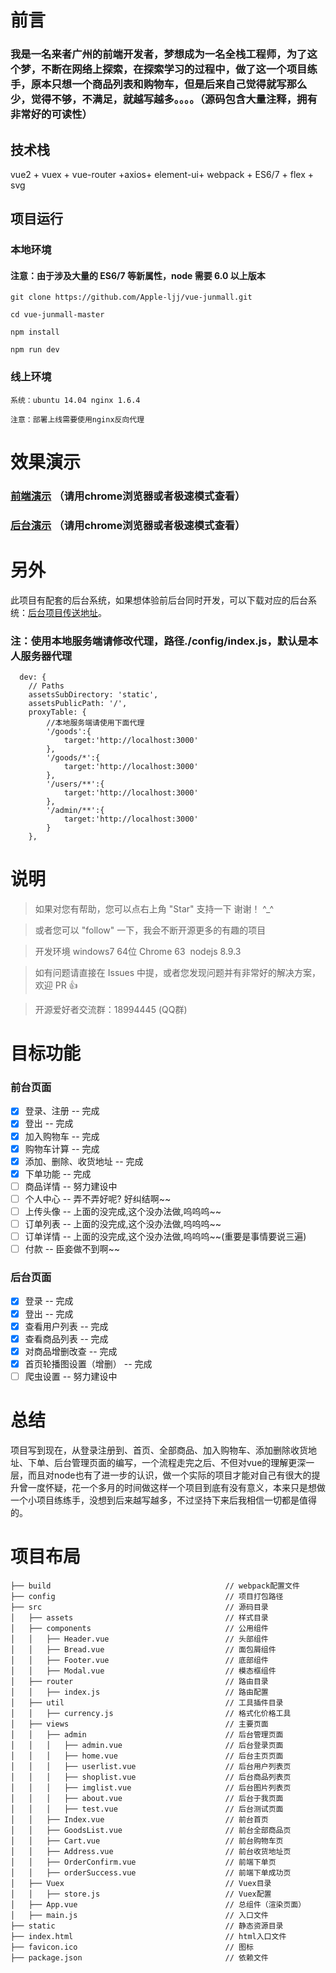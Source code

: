 # 前言

### 我是一名来者广州的前端开发者，梦想成为一名全栈工程师，为了这个梦，不断在网络上探索，在探索学习的过程中，做了这一个项目练手，原本只想一个商品列表和购物车，但是后来自己觉得就写那么少，觉得不够，不满足，就越写越多。。。。（源码包含大量注释，拥有非常好的可读性）

## 技术栈

vue2 + vuex + vue-router +axios+ element-ui+ webpack + ES6/7 + flex + svg

## 项目运行

### 本地环境

#### 注意：由于涉及大量的 ES6/7 等新属性，node 需要 6.0 以上版本 

```
git clone https://github.com/Apple-ljj/vue-junmall.git

cd vue-junmall-master

npm install

npm run dev
```
### 线上环境

```
系统：ubuntu 14.04 nginx 1.6.4

注意：部署上线需要使用nginx反向代理
```

# 效果演示

### [前端演示](http://120.78.185.163/junmall/#/) （请用chrome浏览器或者极速模式查看）
### [后台演示](http://120.78.185.163/junmall/#/admin) （请用chrome浏览器或者极速模式查看）


# 另外

此项目有配套的后台系统，如果想体验前后台同时开发，可以下载对应的后台系统：[后台项目传送地址](https://github.com/Apple-ljj/node-junmall.git)。
### 注：使用本地服务端请修改代理，路径./config/index.js，默认是本人服务器代理

```
  dev: {
    // Paths
    assetsSubDirectory: 'static',
    assetsPublicPath: '/',
    proxyTable: {
        //本地服务端请使用下面代理
        '/goods':{
            target:'http://localhost:3000'
        },
        '/goods/*':{
            target:'http://localhost:3000'
        },
        '/users/**':{
            target:'http://localhost:3000'
        },
        '/admin/**':{
            target:'http://localhost:3000'
        }
    },

```

# 说明

>  如果对您有帮助，您可以点右上角 "Star" 支持一下 谢谢！ ^_^

>  或者您可以 "follow" 一下，我会不断开源更多的有趣的项目

>  开发环境 windows7 64位  Chrome 63  nodejs 8.9.3

>  如有问题请直接在 Issues 中提，或者您发现问题并有非常好的解决方案，欢迎 PR 👍

>  开源爱好者交流群：18994445 (QQ群)

# 目标功能
### 前台页面
- [x] 登录、注册 -- 完成
- [x] 登出 -- 完成
- [x] 加入购物车 -- 完成
- [x] 购物车计算 -- 完成
- [x] 添加、删除、收货地址 -- 完成
- [x] 下单功能 -- 完成
- [ ] 商品详情 -- 努力建设中
- [ ] 个人中心 -- 弄不弄好呢? 好纠结啊~~
- [ ] 上传头像 -- 上面的没完成,这个没办法做,呜呜呜~~
- [ ] 订单列表 -- 上面的没完成,这个没办法做,呜呜呜~~
- [ ] 订单详情 -- 上面的没完成,这个没办法做,呜呜呜~~(重要是事情要说三遍)
- [ ] 付款 -- 臣妾做不到啊~~
### 后台页面
- [x] 登录 -- 完成
- [x] 登出 -- 完成
- [x] 查看用户列表 -- 完成
- [x] 查看商品列表 -- 完成
- [x] 对商品增删改查 -- 完成
- [x] 首页轮播图设置（增删） -- 完成
- [ ] 爬虫设置 -- 努力建设中

# 总结

项目写到现在，从登录注册到、首页、全部商品、加入购物车、添加删除收货地址、下单、后台管理页面的编写，一个流程走完之后、不但对vue的理解更深一层，而且对node也有了进一步的认识，做一个实际的项目才能对自己有很大的提升曾一度怀疑，花一个多月的时间做这样一个项目到底有没有意义，本来只是想做一个小项目练练手，没想到后来越写越多，不过坚持下来后我相信一切都是值得的。

# 项目布局

```
├── build                                       // webpack配置文件
├── config                                      // 项目打包路径
├── src                                         // 源码目录
│   ├── assets                                  // 样式目录
│   ├── components                              // 公用组件
│   │   ├── Header.vue                          // 头部组件
│   │   ├── Bread.vue                           // 面包屑组件
│   │   ├── Footer.vue                          // 底部组件
│   │   ├── Modal.vue                           // 模态框组件
│   ├── router                                  // 路由目录
│   │   ├── index.js                            // 路由配置
│   ├── util                                    // 工具插件目录
│   │   ├── currency.js                         // 格式化价格工具
│   ├── views                                   // 主要页面
│   │   ├── admin                               // 后台管理页面
│   │   │   ├── admin.vue                       // 后台登录页面
│   │   │   ├── home.vue                        // 后台主页页面
│   │   │   ├── userlist.vue                    // 后台用户列表页
│   │   │   ├── shoplist.vue                    // 后台商品列表页
│   │   │   ├── imglist.vue                     // 后台图片列表页
│   │   │   ├── about.vue                       // 后台于我页面
│   │   │   ├── test.vue                        // 后台测试页面
│   │   ├── Index.vue                           // 前台首页
│   │   ├── GoodsList.vue                       // 前台全部商品页
│   │   ├── Cart.vue                            // 前台购物车页
│   │   ├── Address.vue                         // 前台收货地址页
│   │   ├── OrderConfirm.vue                    // 前端下单页
│   │   ├── orderSuccess.vue                    // 前端下单成功页
│   ├── Vuex                                    // Vuex目录
│   │   ├── store.js                            // Vuex配置
│   ├── App.vue                                 // 总组件（渲染页面）
│   ├── main.js                                 // 入口文件
├── static                                      // 静态资源目录
├── index.html                                  // html入口文件
├── favicon.ico                                 // 图标
├── package.json                                // 依赖文件
```
